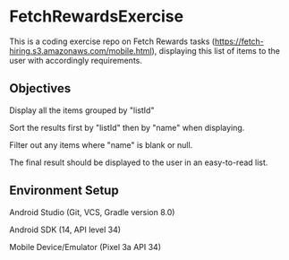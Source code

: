# FetchRewardsExercise

This is a coding exercise repo on Fetch Rewards tasks (https://fetch-hiring.s3.amazonaws.com/mobile.html), displaying this list of items to the user with accordingly requirements.

## Objectives

Display all the items grouped by "listId"

Sort the results first by "listId" then by "name" when displaying.

Filter out any items where "name" is blank or null.

The final result should be displayed to the user in an easy-to-read list.

## Environment Setup

Android Studio (Git, VCS, Gradle version 8.0)

Android SDK (14, API level 34)

Mobile Device/Emulator (Pixel 3a API 34)
